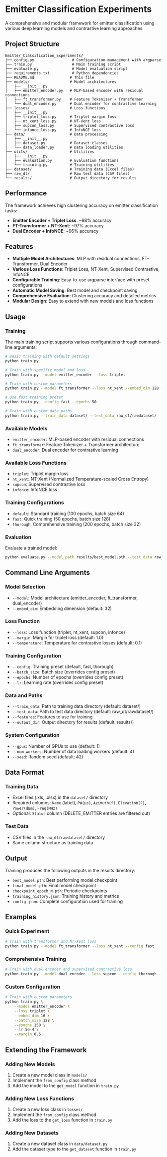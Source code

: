 # Emitter Classification Experiments

A comprehensive and modular framework for emitter classification using various deep learning models and contrastive learning approaches.

## Project Structure

```
Emitter_Classification_Experiments/
├── config.py                 # Configuration management with argparse
├── train.py                  # Main training script
├── evaluate.py               # Model evaluation script
├── requirements.txt          # Python dependencies
├── README.md                # This file
├── models/                  # Model architectures
│   ├── __init__.py
│   ├── emitter_encoder.py   # MLP-based encoder with residual connections
│   ├── ft_transformer.py    # Feature Tokenizer + Transformer
│   └── dual_encoder.py      # Dual encoder for contrastive learning
├── losses/                  # Loss functions
│   ├── __init__.py
│   ├── triplet_loss.py      # Triplet margin loss
│   ├── nt_xent_loss.py      # NT-Xent loss
│   ├── supcon_loss.py       # Supervised contrastive loss
│   └── infonce_loss.py      # InfoNCE loss
├── data/                    # Data processing
│   ├── __init__.py
│   ├── dataset.py           # Dataset classes
│   └── data_loader.py       # Data loading utilities
├── utils/                   # Utilities
│   ├── __init__.py
│   ├── evaluation.py        # Evaluation functions
│   └── training.py          # Training utilities
├── dataset/                 # Training data (Excel files)
├── raw_dt/                  # Raw test data (CSV files)
└── results/                 # Output directory for results
```

## Performance

The framework achieves high clustering accuracy on emitter classification tasks:

- **Emitter Encoder + Triplet Loss**: ~98% accuracy
- **FT-Transformer + NT-Xent**: ~97% accuracy
- **Dual Encoder + InfoNCE**: ~96% accuracy

## Features

- **Multiple Model Architectures**: MLP with residual connections, FT-Transformer, Dual Encoder
- **Various Loss Functions**: Triplet Loss, NT-Xent, Supervised Contrastive, InfoNCE
- **Configurable Training**: Easy-to-use argparse interface with preset configurations
- **Automatic Model Saving**: Best model and checkpoint saving
- **Comprehensive Evaluation**: Clustering accuracy and detailed metrics
- **Modular Design**: Easy to extend with new models and loss functions


## Usage

### Training

The main training script supports various configurations through command-line arguments:

```bash
# Basic training with default settings
python train.py

# Train with specific model and loss
python train.py --model emitter_encoder --loss triplet

# Train with custom parameters
python train.py --model ft_transformer --loss nt_xent --embed_dim 128 --batch_size 256

# Use fast training preset
python train.py --config fast --epochs 50

# Train with custom data paths
python train.py --train_data dataset/ --test_data raw_dt/rawdataset/
```

### Available Models

- `emitter_encoder`: MLP-based encoder with residual connections
- `ft_transformer`: Feature Tokenizer + Transformer architecture
- `dual_encoder`: Dual encoder for contrastive learning

### Available Loss Functions

- `triplet`: Triplet margin loss
- `nt_xent`: NT-Xent (Normalized Temperature-scaled Cross Entropy)
- `supcon`: Supervised contrastive loss
- `infonce`: InfoNCE loss

### Training Configurations

- `default`: Standard training (100 epochs, batch size 64)
- `fast`: Quick training (50 epochs, batch size 128)
- `thorough`: Comprehensive training (200 epochs, batch size 32)

### Evaluation

Evaluate a trained model:

```bash
python evaluate.py --model_path results/best_model.pth --test_data raw_dt/rawdataset/
```

## Command Line Arguments

### Model Selection
- `--model`: Model architecture (emitter_encoder, ft_transformer, dual_encoder)
- `--embed_dim`: Embedding dimension (default: 32)

### Loss Function
- `--loss`: Loss function (triplet, nt_xent, supcon, infonce)
- `--margin`: Margin for triplet loss (default: 1.0)
- `--temperature`: Temperature for contrastive losses (default: 0.1)

### Training Configuration
- `--config`: Training preset (default, fast, thorough)
- `--batch_size`: Batch size (overrides config preset)
- `--epochs`: Number of epochs (overrides config preset)
- `--lr`: Learning rate (overrides config preset)

### Data and Paths
- `--train_data`: Path to training data directory (default: dataset/)
- `--test_data`: Path to test data directory (default: raw_dt/rawdataset/)
- `--features`: Features to use for training
- `--output_dir`: Output directory for results (default: results/)

### System Configuration
- `--gpus`: Number of GPUs to use (default: 1)
- `--num_workers`: Number of data loading workers (default: 4)
- `--seed`: Random seed (default: 42)

## Data Format

### Training Data
- Excel files (.xls, .xlsx) in the `dataset/` directory
- Required columns: `Name` (label), `PW(µs)`, `Azimuth(º)`, `Elevation(º)`, `Power(dBm)`, `Freq(MHz)`
- Optional: `Status` column (DELETE_EMITTER entries are filtered out)

### Test Data
- CSV files in the `raw_dt/rawdataset/` directory
- Same column structure as training data

## Output

Training produces the following outputs in the results directory:

- `best_model.pth`: Best performing model checkpoint
- `final_model.pth`: Final model checkpoint
- `checkpoint_epoch_N.pth`: Periodic checkpoints
- `training_history.json`: Training history and metrics
- `config.json`: Complete configuration used for training

## Examples

### Quick Experiment
```bash
# Train with transformer and NT-Xent loss
python train.py --model ft_transformer --loss nt_xent --config fast
```

### Comprehensive Training
```bash
# Train with dual encoder and supervised contrastive loss
python train.py --model dual_encoder --loss supcon --config thorough --embed_dim 64
```

### Custom Configuration
```bash
# Train with custom parameters
python train.py \
    --model emitter_encoder \
    --loss triplet \
    --embed_dim 16 \
    --batch_size 128 \
    --epochs 150 \
    --lr 5e-4 \
    --margin 0.5
```

## Extending the Framework

### Adding New Models

1. Create a new model class in `models/`
2. Implement the `from_config` class method
3. Add the model to the `get_model` function in `train.py`

### Adding New Loss Functions

1. Create a new loss class in `losses/`
2. Implement the `from_config` class method
3. Add the loss to the `get_loss` function in `train.py`

### Adding New Datasets

1. Create a new dataset class in `data/dataset.py`
2. Add the dataset type to the `get_dataset` function in `train.py`


